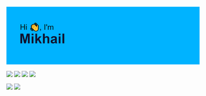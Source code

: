 ![](https://github.com/MikhailLipanin/MikhailLipanin/blob/main/header.png)

![](https://github-readme-stats.vercel.app/api?username=MikhailLipanin&show_icons=true&hide_border=true&theme=tokyonight)
![](https://readme-typing-svg.herokuapp.com?font=Fira+Code&weight=900&duration=1000&multiline=true&width=300&height=200&lines=...........................;...........................;...........................;...........................;...........................;...........................;...........................)
![](https://streak-stats.demolab.com?user=MikhailLipanin&hide_border=true&theme=tokyonight)
![](https://readme-typing-svg.herokuapp.com?font=Fira+Code&weight=900&duration=1000&multiline=true&width=300&height=200&lines=...........................;...........................;...........................;...........................;...........................;...........................;...........................)


![](https://github-profile-summary-cards.vercel.app/api/cards/profile-details?username=MikhailLipanin&theme=tokyonight)
![](https://readme-typing-svg.herokuapp.com?font=Fira+Code&weight=900&duration=1000&multiline=true&width=300&height=200&lines=......................;......................;......................;......................;......................;......................;.....................)
